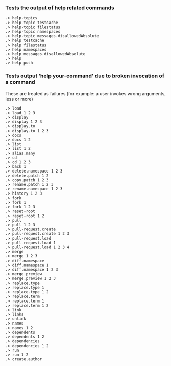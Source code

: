 ### Tests the output of help related commands

```ucm
.> help-topics
.> help-topic testcache
.> help-topic filestatus
.> help-topic namespaces
.> help-topic messages.disallowedAbsolute
.> help testcache
.> help filestatus
.> help namespaces
.> help messages.disallowedAbsolute
.> help
.> help push
```

### Tests output 'help your-command' due to broken invocation of a command

These are treated as failures (for example: a user invokes wrong arguments, less or more)

```ucm:error
.> load
.> load 1 2 3
.> display
.> display 1 2 3
.> display.to
.> display.to 1 2 3
.> docs
.> docs 1 2
.> list
.> list 1 2
.> alias.many
.> cd
.> cd 1 2 3
.> back 1
.> delete.namespace 1 2 3
.> delete.patch 1 2
.> copy.patch 1 2 3
.> rename.patch 1 2 3
.> rename.namespace 1 2 3
.> history 1 2 3
.> fork
.> fork 1
.> fork 1 2 3
.> reset-root
.> reset-root 1 2
.> pull
.> pull 1 2 3
.> pull-request.create
.> pull-request.create 1 2 3
.> pull-request.load
.> pull-request.load 1
.> pull-request.load 1 2 3 4
.> merge
.> merge 1 2 3
.> diff.namespace
.> diff.namespace 1
.> diff.namespace 1 2 3
.> merge.preview
.> merge.preview 1 2 3
.> replace.type
.> replace.type 1 
.> replace.type 1 2
.> replace.term
.> replace.term 1
.> replace.term 1 2
.> link
.> links
.> unlink
.> names
.> names 1 2
.> dependents
.> dependents 1 2
.> dependencies
.> dependencies 1 2
.> run
.> run 1 2
.> create.author
```
